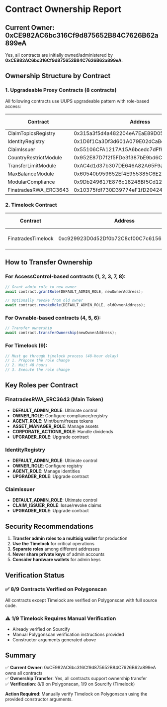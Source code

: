 # Contract Ownership Report

## Current Owner: 0xCE982AC6bc316Cf9d875652B84C7626B62a899eA

Yes, all contracts are initially owned/administered by **0xCE982AC6bc316Cf9d875652B84C7626B62a899eA**.

## Ownership Structure by Contract

### 1. Upgradeable Proxy Contracts (8 contracts)
All following contracts use UUPS upgradeable pattern with role-based access:

| Contract | Address | Owner Role | Can Transfer? |
|----------|---------|------------|---------------|
| ClaimTopicsRegistry | 0x315a3f5d4a482204eA7EaE89D05e64b6B90a919E | DEFAULT_ADMIN_ROLE | ✅ Yes |
| IdentityRegistry | 0x1D6f1Ca3Df3d601A079E02dCaBd809D5Bd95fe80 | DEFAULT_ADMIN_ROLE | ✅ Yes |
| ClaimIssuer | 0x55106CFA1217A15A6bcedc7dFf9Ca0897f4E378a | DEFAULT_ADMIN_ROLE | ✅ Yes |
| CountryRestrictModule | 0x952E87D7f2f5FDe3f387bE9bd6CE59Ad98BbD3A7 | owner() | ✅ Yes |
| TransferLimitModule | 0xAC4d1d37b307DE646A82A65F9a19a5a54F4D8f00 | owner() | ✅ Yes |
| MaxBalanceModule | 0x60540b959652Ef4E955385C6E28529520a25dcd2 | owner() | ✅ Yes |
| ModularCompliance | 0x9Db249617E876c18248Bf5Cd1289fA33A725170d | DEFAULT_ADMIN_ROLE | ✅ Yes |
| FinatradesRWA_ERC3643 | 0x10375fdf730D39774eF1fD20424CD0504ef35afb | DEFAULT_ADMIN_ROLE | ✅ Yes |

### 2. Timelock Contract
| Contract | Address | Admin | Can Transfer? |
|----------|---------|-------|---------------|
| FinatradesTimelock | 0xc929923D0d52Df0b72C8cf00C7c6156DB24232dE | Self-administered | ✅ Yes (via timelock) |

## How to Transfer Ownership

### For AccessControl-based contracts (1, 2, 3, 7, 8):
```javascript
// Grant admin role to new owner
await contract.grantRole(DEFAULT_ADMIN_ROLE, newOwnerAddress);

// Optionally revoke from old owner
await contract.revokeRole(DEFAULT_ADMIN_ROLE, oldOwnerAddress);
```

### For Ownable-based contracts (4, 5, 6):
```javascript
// Transfer ownership
await contract.transferOwnership(newOwnerAddress);
```

### For Timelock (9):
```javascript
// Must go through timelock process (48-hour delay)
// 1. Propose the role change
// 2. Wait 48 hours
// 3. Execute the role change
```

## Key Roles per Contract

### FinatradesRWA_ERC3643 (Main Token)
- **DEFAULT_ADMIN_ROLE**: Ultimate control
- **OWNER_ROLE**: Configure compliance/registry
- **AGENT_ROLE**: Mint/burn/freeze tokens
- **ASSET_MANAGER_ROLE**: Manage assets
- **CORPORATE_ACTIONS_ROLE**: Handle dividends
- **UPGRADER_ROLE**: Upgrade contract

### IdentityRegistry
- **DEFAULT_ADMIN_ROLE**: Ultimate control
- **OWNER_ROLE**: Configure registry
- **AGENT_ROLE**: Manage identities
- **UPGRADER_ROLE**: Upgrade contract

### ClaimIssuer
- **DEFAULT_ADMIN_ROLE**: Ultimate control
- **CLAIM_ISSUER_ROLE**: Issue/revoke claims
- **UPGRADER_ROLE**: Upgrade contract

## Security Recommendations

1. **Transfer admin roles to a multisig wallet** for production
2. **Use the Timelock** for critical operations
3. **Separate roles** among different addresses
4. **Never share private keys** of admin accounts
5. **Consider hardware wallets** for admin keys

## Verification Status

### ✅ 8/9 Contracts Verified on Polygonscan
All contracts except Timelock are verified on Polygonscan with full source code.

### ⚠️ 1/9 Timelock Requires Manual Verification
- Already verified on Sourcify
- Manual Polygonscan verification instructions provided
- Constructor arguments generated above

## Summary

✅ **Current Owner**: 0xCE982AC6bc316Cf9d875652B84C7626B62a899eA owns all contracts  
✅ **Ownership Transfer**: Yes, all contracts support ownership transfer  
✅ **Verification**: 8/9 on Polygonscan, 1/9 on Sourcify (Timelock)  

**Action Required**: Manually verify Timelock on Polygonscan using the provided constructor arguments.